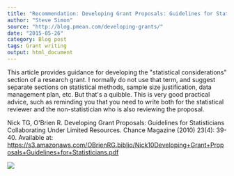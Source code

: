 ```yaml
---
title: "Recommendation: Developing Grant Proposals: Guidelines for Statisticians Collaborating Under Limited Resources"
author: "Steve Simon"
source: "http://blog.pmean.com/developing-grants/"
date: "2015-05-26"
category: Blog post
tags: Grant writing
output: html_document
---
```


This article provides guidance for developing the "statistical
considerations" section of a research grant. I normally do not use that
term, and suggest separate sections on statistical methods, sample size
justification, data management plan, etc. But that's a quibble. This is
very good practical advice, such as reminding you that you need to write
both for the statistical reviewer and the non-statistician who is also
reviewing the proposal.

<!---More--->

Nick TG, O'Brien R. Developing Grant Proposals: Guidelines for
Statisticians Collaborating Under Limited Resources. Chance Magazine
(2010) 23(4): 39-40. Available at:
<https://s3.amazonaws.com/OBrienRG.biblio/Nick10Developing+Grant+Proposals+Guidelines+for+Statisticians.pdf>

![](../../../web/images/15/developing-grants01.png)




